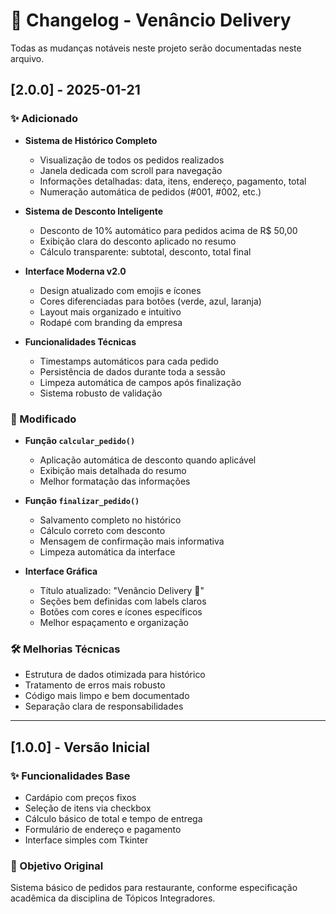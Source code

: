 # 📝 Changelog - Venâncio Delivery

Todas as mudanças notáveis neste projeto serão documentadas neste arquivo.

## [2.0.0] - 2025-01-21

### ✨ Adicionado
- **Sistema de Histórico Completo**
  - Visualização de todos os pedidos realizados
  - Janela dedicada com scroll para navegação
  - Informações detalhadas: data, itens, endereço, pagamento, total
  - Numeração automática de pedidos (#001, #002, etc.)

- **Sistema de Desconto Inteligente**
  - Desconto de 10% automático para pedidos acima de R$ 50,00
  - Exibição clara do desconto aplicado no resumo
  - Cálculo transparente: subtotal, desconto, total final

- **Interface Moderna v2.0**
  - Design atualizado com emojis e ícones
  - Cores diferenciadas para botões (verde, azul, laranja)
  - Layout mais organizado e intuitivo
  - Rodapé com branding da empresa

- **Funcionalidades Técnicas**
  - Timestamps automáticos para cada pedido
  - Persistência de dados durante toda a sessão
  - Limpeza automática de campos após finalização
  - Sistema robusto de validação

### 🔄 Modificado
- **Função `calcular_pedido()`**
  - Aplicação automática de desconto quando aplicável
  - Exibição mais detalhada do resumo
  - Melhor formatação das informações

- **Função `finalizar_pedido()`**
  - Salvamento completo no histórico
  - Cálculo correto com desconto
  - Mensagem de confirmação mais informativa
  - Limpeza automática da interface

- **Interface Gráfica**
  - Título atualizado: "Venâncio Delivery 🍔"
  - Seções bem definidas com labels claros
  - Botões com cores e ícones específicos
  - Melhor espaçamento e organização

### 🛠️ Melhorias Técnicas
- Estrutura de dados otimizada para histórico
- Tratamento de erros mais robusto
- Código mais limpo e bem documentado
- Separação clara de responsabilidades

---

## [1.0.0] - Versão Inicial

### ✨ Funcionalidades Base
- Cardápio com preços fixos
- Seleção de itens via checkbox
- Cálculo básico de total e tempo de entrega
- Formulário de endereço e pagamento
- Interface simples com Tkinter

### 🎯 Objetivo Original
Sistema básico de pedidos para restaurante, conforme especificação acadêmica da disciplina de Tópicos Integradores.
